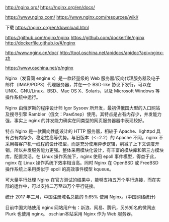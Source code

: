 
http://nginx.org/
https://nginx.org/en/docs/

https://www.nginx.com/
https://www.nginx.com/resources/wiki/


下载
https://nginx.org/en/download.html


https://github.com/nginx/nginx
https://github.com/dockerfile/nginx
http://dockerfile.github.io/#/nginx


http://www.nginx.cn/doc/
http://tool.oschina.net/apidocs/apidoc?api=nginx-zh


https://www.oschina.net/p/nginx

Nginx（发音同 engine x）是一款轻量级的 Web 服务器/反向代理服务器及电子邮件（IMAP/POP3）代理服务器，并在一个 BSD-like 协议下发行，可以在 UNIX、GNU/Linux、BSD、Mac OS X、Solaris，以及 Microsoft Windows 等操作系统中运行。

Nginx 由俄罗斯的程序设计师 Igor Sysoev 所开发，最初供俄国大型的入口网站及搜寻引擎 Rambler（俄文：Рамблер）使用。其特点是占有内存少，并发能力强，事实上 nginx 的并发能力确实在同类型的网页服务器器中表现较好。

特点
Nginx 是一款面向性能设计的 HTTP 服务器，相较于 Apache、lighttpd 具有占有内存少，稳定性高等优势。与旧版本（<=2.2）的 Apache 不同，nginx 不采用每客户机一线程的设计模型，而是充分使用异步逻辑，削减了上下文调度开销，所以并发服务能力更强。整体采用模块化设计，有丰富的模块库和第三方模块库，配置灵活。在 Linux 操作系统下，nginx 使用 epoll 事件模型，得益于此，nginx 在 Linux 操作系统下效率相当高。同时 Nginx 在 OpenBSD 或 FreeBSD 操作系统上采用类似于 epoll 的高效事件模型 kqueue。

可大量平行处理
Nginx 在官方测试的结果中，能够支持五万个平行连接，而在实际的运作中，可以支持二万至四万个平行链接。

统计
2017 年三月，中国注册域名总数的 9.65% 使用 Nginx。(中国网络统计)

目前中国大陆使用 nginx 网站用户有：新浪、网易、腾讯，另外知名的微网志 Plurk 也使用 nginx。
oschian本站采用 Nginx 作为 Web 服务器。






